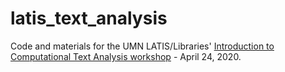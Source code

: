 # latis_text_analysis
Code and materials for the UMN LATIS/Libraries' [Introduction to Computational Text Analysis workshop](http://latisresearch.umn.edu/workshops#txt_analysis)  - April 24, 2020.
